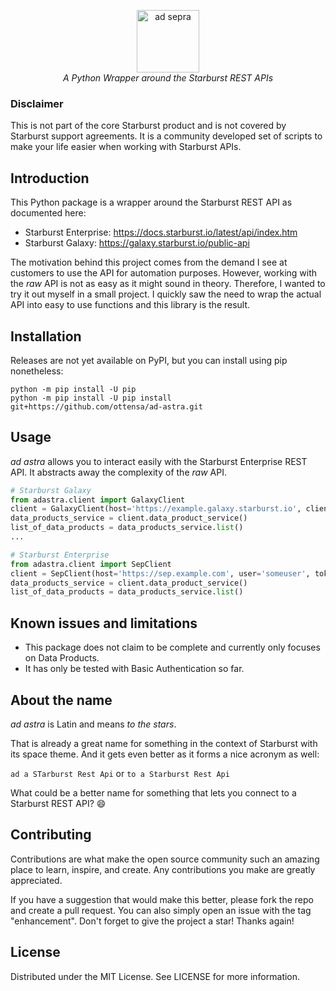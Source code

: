 <p align="center">
    <img height="100" alt="ad sepra" src="https://github.com/ottensa/ad-sepra/blob/main/docs/logo.png?raw=true" />
    <br>
    <i align="center">A Python Wrapper around the Starburst REST APIs</i>
</p>

### Disclaimer
This is not part of the core Starburst product and is not covered by Starburst support agreements. 
It is a community developed set of scripts to make your life easier when working with Starburst APIs.

## Introduction
This Python package is a wrapper around the Starburst REST API as documented here:

* Starburst Enterprise: https://docs.starburst.io/latest/api/index.htm
* Starburst Galaxy: https://galaxy.starburst.io/public-api

The motivation behind this project comes from the demand I see at customers to use the API for automation purposes.
However, working with the _raw_ API is not as easy as it might sound in theory.
Therefore, I wanted to try it out myself in a small project.
I quickly saw the need to wrap the actual API into easy to use functions and this library is the result.

## Installation
Releases are not yet available on PyPI, but you can install using pip nonetheless:

```shell
python -m pip install -U pip
python -m pip install -U pip install git+https://github.com/ottensa/ad-astra.git
```

## Usage
*ad astra* allows you to interact easily with the Starburst Enterprise REST API.
It abstracts away the complexity of the _raw_ API.

```python
# Starburst Galaxy
from adastra.client import GalaxyClient
client = GalaxyClient(host='https://example.galaxy.starburst.io', client_id='clientid', client_secret='clientsecret')
data_products_service = client.data_product_service()
list_of_data_products = data_products_service.list()
...

# Starburst Enterprise
from adastra.client import SepClient
client = SepClient(host='https://sep.example.com', user='someuser', token='Some: Token')
data_products_service = client.data_product_service()
list_of_data_products = data_products_service.list()
```

## Known issues and limitations
* This package does not claim to be complete and currently only focuses on Data Products.
* It has only be tested with Basic Authentication so far.

## About the name
_ad astra_ is Latin and means _to the stars_. 

That is already a great name for something in the context of Starburst with its space theme.
And it gets even better as it forms a nice acronym as well: 

`ad a STarburst Rest Api` or `to a Starburst Rest Api`

What could be a better name for something that lets you connect to a Starburst REST API? :smile:

## Contributing
Contributions are what make the open source community such an amazing place to learn, inspire, and create. 
Any contributions you make are greatly appreciated.

If you have a suggestion that would make this better, please fork the repo and create a pull request. 
You can also simply open an issue with the tag "enhancement". 
Don't forget to give the project a star! Thanks again!

## License
Distributed under the MIT License. See LICENSE for more information.
